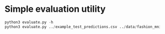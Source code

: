 # Simple evaluation utility

```python
python3 evaluate.py -h
python3 evaluate.py ../example_test_predictions.csv ../data/fashion_mnist_test_labels.csv
```
